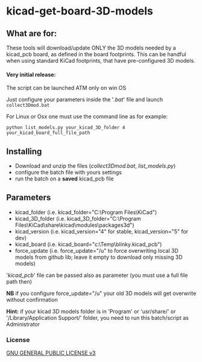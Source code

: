 # kicad-get-board-3D-models

What are for:
------------
These tools will download/update ONLY the 3D models needed by a kicad_pcb board, as defined in the board footprints.
This can be handful when using standard KiCad footprints, that have pre-configured 3D models.

#### Very initial release: 
The script can be launched ATM only on win OS

Just configure your parameters inside the '*.bat*' file and launch `collect3Dmod.bat`

For Linux or Osx one must use the command line as for example:

`python list_models.py your_kicad_3D_folder 4 your_kicad_board_full_file_path`


Installing
----------
- Download and unzip the files (*collect3Dmod.bat*, *list_models.py*)
- configure the batch file with yours settings
- run the batch on a **saved** kicad_pcb file

Parameters
----------
- kicad_folder
  (i.e. kicad_folder="C:\Program Files\KiCad")
- kicad_3D_folder 
  (i.e. kicad_3D_folder="C:\Program Files\KiCad\share\kicad\modules\packages3d")
- kicad_version
  (i.e. kicad_version="4" for stable, kicad_version="5" for dev)
- kicad_board
  (i.e. kicad_board="c:\Temp\blinky.kicad_pcb")
- force_update
  (i.e. force_update="/u" to force overwriting local 3D models from github lib; leave it empty to download only missing 3D models)
  
'*kicad_pcb*' file can be passed also as parameter (you must use a full file path then) 

**NB** if you configure force_update="/u" your old 3D models will get overwrite without confirmation
 
**Hint:** if your kicad 3D models folder is in 'Program' or 'usr/share/' or '/Library/Application Support/' folder, you need to run this batch/script as Administrator


### License
[GNU GENERAL PUBLIC LICENSE v3](https://www.gnu.org/licenses/gpl-3.0.html)
